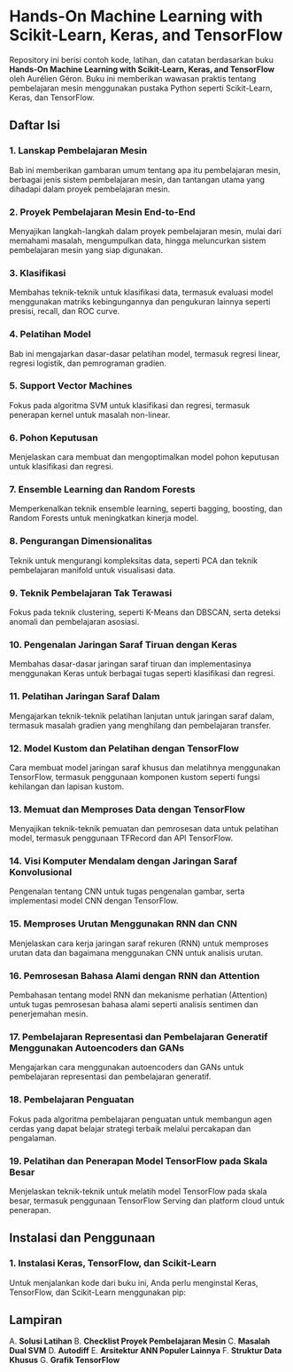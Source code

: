 # Hands-On Machine Learning with Scikit-Learn, Keras, and TensorFlow

Repository ini berisi contoh kode, latihan, dan catatan berdasarkan buku **Hands-On Machine Learning with Scikit-Learn, Keras, and TensorFlow** oleh Aurélien Géron. Buku ini memberikan wawasan praktis tentang pembelajaran mesin menggunakan pustaka Python seperti Scikit-Learn, Keras, dan TensorFlow.

## Daftar Isi

### 1. **Lanskap Pembelajaran Mesin**
   Bab ini memberikan gambaran umum tentang apa itu pembelajaran mesin, berbagai jenis sistem pembelajaran mesin, dan tantangan utama yang dihadapi dalam proyek pembelajaran mesin.

### 2. **Proyek Pembelajaran Mesin End-to-End**
   Menyajikan langkah-langkah dalam proyek pembelajaran mesin, mulai dari memahami masalah, mengumpulkan data, hingga meluncurkan sistem pembelajaran mesin yang siap digunakan.

### 3. **Klasifikasi**
   Membahas teknik-teknik untuk klasifikasi data, termasuk evaluasi model menggunakan matriks kebingungannya dan pengukuran lainnya seperti presisi, recall, dan ROC curve.

### 4. **Pelatihan Model**
   Bab ini mengajarkan dasar-dasar pelatihan model, termasuk regresi linear, regresi logistik, dan pemrograman gradien.

### 5. **Support Vector Machines**
   Fokus pada algoritma SVM untuk klasifikasi dan regresi, termasuk penerapan kernel untuk masalah non-linear.

### 6. **Pohon Keputusan**
   Menjelaskan cara membuat dan mengoptimalkan model pohon keputusan untuk klasifikasi dan regresi.

### 7. **Ensemble Learning dan Random Forests**
   Memperkenalkan teknik ensemble learning, seperti bagging, boosting, dan Random Forests untuk meningkatkan kinerja model.

### 8. **Pengurangan Dimensionalitas**
   Teknik untuk mengurangi kompleksitas data, seperti PCA dan teknik pembelajaran manifold untuk visualisasi data.

### 9. **Teknik Pembelajaran Tak Terawasi**
   Fokus pada teknik clustering, seperti K-Means dan DBSCAN, serta deteksi anomali dan pembelajaran asosiasi.

### 10. **Pengenalan Jaringan Saraf Tiruan dengan Keras**
   Membahas dasar-dasar jaringan saraf tiruan dan implementasinya menggunakan Keras untuk berbagai tugas seperti klasifikasi dan regresi.

### 11. **Pelatihan Jaringan Saraf Dalam**
   Mengajarkan teknik-teknik pelatihan lanjutan untuk jaringan saraf dalam, termasuk masalah gradien yang menghilang dan pembelajaran transfer.

### 12. **Model Kustom dan Pelatihan dengan TensorFlow**
   Cara membuat model jaringan saraf khusus dan melatihnya menggunakan TensorFlow, termasuk penggunaan komponen kustom seperti fungsi kehilangan dan lapisan kustom.

### 13. **Memuat dan Memproses Data dengan TensorFlow**
   Menyajikan teknik-teknik pemuatan dan pemrosesan data untuk pelatihan model, termasuk penggunaan TFRecord dan API TensorFlow.

### 14. **Visi Komputer Mendalam dengan Jaringan Saraf Konvolusional**
   Pengenalan tentang CNN untuk tugas pengenalan gambar, serta implementasi model CNN dengan TensorFlow.

### 15. **Memproses Urutan Menggunakan RNN dan CNN**
   Menjelaskan cara kerja jaringan saraf rekuren (RNN) untuk memproses urutan data dan bagaimana menggunakan CNN untuk analisis urutan.

### 16. **Pemrosesan Bahasa Alami dengan RNN dan Attention**
   Pembahasan tentang model RNN dan mekanisme perhatian (Attention) untuk tugas pemrosesan bahasa alami seperti analisis sentimen dan penerjemahan mesin.

### 17. **Pembelajaran Representasi dan Pembelajaran Generatif Menggunakan Autoencoders dan GANs**
   Mengajarkan cara menggunakan autoencoders dan GANs untuk pembelajaran representasi dan pembelajaran generatif.

### 18. **Pembelajaran Penguatan**
   Fokus pada algoritma pembelajaran penguatan untuk membangun agen cerdas yang dapat belajar strategi terbaik melalui percakapan dan pengalaman.

### 19. **Pelatihan dan Penerapan Model TensorFlow pada Skala Besar**
   Menjelaskan teknik-teknik untuk melatih model TensorFlow pada skala besar, termasuk penggunaan TensorFlow Serving dan platform cloud untuk penerapan.

## Instalasi dan Penggunaan

### 1. Instalasi Keras, TensorFlow, dan Scikit-Learn
   Untuk menjalankan kode dari buku ini, Anda perlu menginstal Keras, TensorFlow, dan Scikit-Learn menggunakan pip:

## Lampiran
A. **Solusi Latihan**
B. **Checklist Proyek Pembelajaran Mesin**
C. **Masalah Dual SVM**
D. **Autodiff**
E. **Arsitektur ANN Populer Lainnya**
F. **Struktur Data Khusus**
G. **Grafik TensorFlow**

